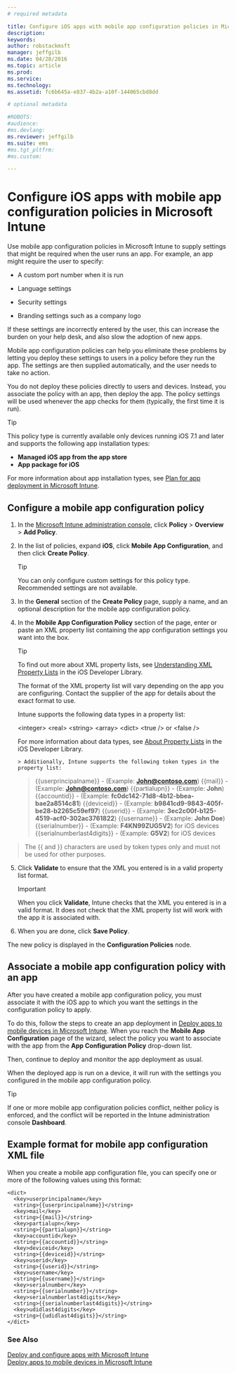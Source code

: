 ```yaml
---
# required metadata

title: Configure iOS apps with mobile app configuration policies in Microsoft Intune | Microsoft Intune
description:
keywords:
author: robstackmsft
manager: jeffgilb
ms.date: 04/28/2016
ms.topic: article
ms.prod:
ms.service:
ms.technology:
ms.assetid: fc6b645a-e837-4b2a-a10f-144065cbd8dd

# optional metadata

#ROBOTS:
#audience:
#ms.devlang:
ms.reviewer: jeffgilb
ms.suite: ems
#ms.tgt_pltfrm:
#ms.custom:

---
```


# Configure iOS apps with mobile app configuration policies in Microsoft Intune
Use mobile app configuration policies in Microsoft Intune to supply settings that might be required when the user runs an app. For example, an app might require the user to specify:

-   A custom port number when it is run

-   Language settings

-   Security settings

-   Branding settings such as a company logo

If these settings are incorrectly entered by the user, this can increase the burden on your help desk, and also slow the adoption of new apps.

Mobile app configuration policies can help you eliminate these problems by letting you deploy these settings to users in a policy before they run the app. The settings are then supplied automatically, and the user needs to take no action.

You do not deploy these policies directly to users and devices. Instead, you associate the policy with an app, then deploy the app. The policy settings will be used whenever the app checks for them (typically, the first time it is run).

> [!TIP]
> This policy type is currently available only devices running iOS 7.1 and later and supports the following app installation types:
> 
> -   **Managed iOS app from the app store**
> -   **App package for iOS**
> 
> For more information about app installation types, see [Plan for app deployment in Microsoft Intune](../Topic/plan-for-app-deployment-in-Microsoft-Intune.md).

## Configure a mobile app configuration policy

1.  In the [Microsoft Intune administration console](https://manage.microsoft.com), click **Policy** &gt; **Overview** &gt; **Add Policy**.

2.  In the list of policies, expand **iOS**, click **Mobile App Configuration**, and then click **Create Policy**.

    > [!TIP]
    > You can only configure custom settings for this policy type. Recommended settings are not available.

3.  In the **General** section of the **Create Policy** page, supply a name, and an optional description for the mobile app configuration policy.

4.  In the **Mobile App Configuration Policy** section of the page, enter or paste an  XML property list containing the app configuration settings you want into the box.

    > [!TIP]
    > To find out more about XML property lists, see [Understanding XML Property Lists](https://developer.apple.com/library/ios/documentation/Cocoa/Conceptual/PropertyLists/UnderstandXMLPlist/UnderstandXMLPlist.html) in the iOS Developer Library.
    > 
    > The format of the XML property list will vary depending on the app you are configuring. Contact the supplier of the app for details about the exact format to use.
    > 
    > Intune supports the following data types in a property list:
    > 
    > &lt;integer&gt;
    > &lt;real&gt;
    > &lt;string&gt;
    > &lt;array&gt;
    > &lt;dict&gt;
    > &lt;true /&gt; or &lt;false /&gt;
    > 
    > For more information about data types, see [About Property Lists](https://developer.apple.com/library/ios/documentation/Cocoa/Conceptual/PropertyLists/AboutPropertyLists/AboutPropertyLists.html) in the iOS Developer Library.
    >
        > Additionally, Intune supports the following token types in the property list:
    >    
    > \{\{userprincipalname\}\} - (Example: **John@contoso.com**)
    > \{\{mail\}\} - (Example: **John@contoso.com**)
    > \{\{partialupn\}\} - (Example: **John**)
    > \{\{accountid\}\} - (Example: **fc0dc142-71d8-4b12-bbea-bae2a8514c81**)
    > \{\{deviceid\}\} - (Example: **b9841cd9-9843-405f-be28-b2265c59ef97**)
    > \{\{userid\}\} - (Example: **3ec2c00f-b125-4519-acf0-302ac3761822**)
    > \{\{username\}\} - (Example: **John Doe**)
    > \{\{serialnumber\}\} - (Example: **F4KN99ZUG5V2**) for iOS devices
    > \{\{serialnumberlast4digits\}\} - (Example: **G5V2**) for iOS devices
>
> The \{\{ and \}\} characters are used by token types only and must not be used for other purposes.




5.  Click **Validate** to ensure that the XML you entered is in a valid property list format.

    > [!IMPORTANT]
    > When you click **Validate**, Intune checks that the XML you entered is in a valid format. It does not check that the XML property list will work with the app it is associated with.

6.  When you are done, click **Save Policy**.

The new policy is displayed in the **Configuration Policies** node.

## Associate a mobile app configuration policy with an app
After you have created a mobile app configuration policy, you must associate it with the iOS app to which you want the settings in the configuration policy to apply.

To do this, follow the steps to create an app deployment in [Deploy apps to mobile devices in Microsoft Intune](Deploy-apps-to-mobile-devices-in-Microsoft-Intune.md). When you reach the **Mobile App Configuration** page of the wizard, select the policy you want to associate with the app from the **App Configuration Policy** drop-down list.

Then, continue to deploy and monitor the app deployment as usual.

When the deployed app is run on a device, it will run with the settings you configured in the mobile app configuration policy.

> [!TIP]
> If one or more mobile app configuration policies conflict, neither policy is enforced, and the conflict will be reported in the Intune administration console **Dashboard**.

## Example format for mobile app configuration XML file

When you create a mobile app configuration file, you can specify one or more of the following values using this format:

```
<dict>
  <key>userprincipalname</key>
  <string>{{userprincipalname}}</string>
  <key>mail</key>
  <string>{{mail}}</string>
  <key>partialupn</key>
  <string>{{partialupn}}</string>
  <key>accountid</key>
  <string>{{accountid}}</string>
  <key>deviceid</key>
  <string>{{deviceid}}</string>
  <key>userid</key>
  <string>{{userid}}</string>
  <key>username</key>
  <string>{{username}}</string>
  <key>serialnumber</key>
  <string>{{serialnumber}}</string>
  <key>serialnumberlast4digits</key>
  <string>{{serialnumberlast4digits}}</string>
  <key>udidlast4digits</key>
  <string>{{udidlast4digits}}</string>
</dict>

```


### See Also
[Deploy and configure apps with Microsoft Intune](deploy-and-configure-apps-with-microsoft-intune.md)<br>[Deploy apps to mobile devices in Microsoft Intune](deploy-apps-to-mobile-devices-in-microsoft-intune.md)

